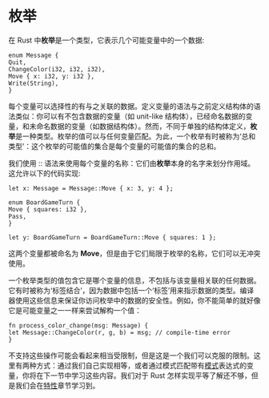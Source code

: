 # 枚举
 
在 Rust 中**枚举**是一个类型，它表示几个可能变量中的一个数据:  

    enum Message {
    Quit,
    ChangeColor(i32, i32, i32),
    Move { x: i32, y: i32 },
    Write(String),
    }

每个变量可以选择性的有与之关联的数据。定义变量的语法与之前定义结构体的语法类似：你可以有不包含数据的变量（如 unit-like 结构体），已经命名数据的变量，和未命名数据的变量（如数据结构体）。然而，不同于单独的结构体定义，**枚举**是一种类型。枚举的值可以与任何变量匹配。为此，一个枚举有时被称为‘总和类型’：这个枚举的可能值的集合是每个变量的可能值的集合的总和。    

我们使用 :: 语法来使用每个变量的名称：它们由**枚举**本身的名字来划分作用域。这允许以下的代码实现:
    
    let x: Message = Message::Move { x: 3, y: 4 };
    
    enum BoardGameTurn {
    Move { squares: i32 },
    Pass,
    }
    
    let y: BoardGameTurn = BoardGameTurn::Move { squares: 1 }; 

这两个变量都被命名为 **Move**，但是由于它们局限于枚举的名称，它们可以无冲突使用。  

一个枚举类型的值包含它是哪个变量的信息，不包括与该变量相关联的任何数据。它有时被称为‘标签结合’，因为数据中包括一个‘标签’用来指示数据的类型。编译器使用这些信息来保证你访问枚举中的数据的安全性。例如，你不能简单的就好像它是可能变量之一一样来尝试解构一个值：

    fn process_color_change(msg: Message) {
    let Message::ChangeColor(r, g, b) = msg; // compile-time error
    }
  
不支持这些操作可能会看起来相当受限制，但是这是一个我们可以克服的限制。这里有两种方式：通过我们自己实现相等，或者通过模式匹配带有[模式](http://doc.rust-lang.org/stable/book/match.html)表达式的变量，你将在下一节中学习这些内容。我们对于 Rust 怎样实现平等了解还不够，但是我们会在[特性](traits.md)章节学习到。
